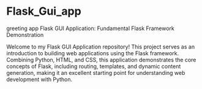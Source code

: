 # Flask_Gui_app
greeting app
Flask GUI Application: Fundamental Flask Framework Demonstration

Welcome to my Flask GUI Application repository! This project serves as an introduction to building web applications using the Flask framework. Combining Python, HTML, and CSS, this application demonstrates the core concepts of Flask, including routing, templates, and dynamic content generation, making it an excellent starting point for understanding web development with Python.
